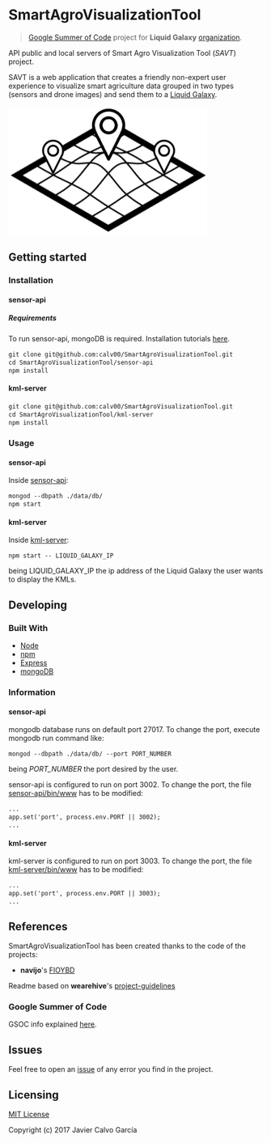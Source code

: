 # SmartAgroVisualizationTool
> [Google Summer of Code](https://developers.google.com/open-source/gsoc/) project for **Liquid Galaxy** [organization](https://github.com/LiquidGalaxyLAB).

API public and local servers of Smart Agro Visualization Tool (*SAVT*) project.

SAVT is a web application that creates a friendly non-expert user experience to visualize smart agriculture data grouped in two types (sensors and drone images) and send them to a [Liquid Galaxy](https://github.com/LiquidGalaxy/liquid-galaxy/wiki).

![SAVT Logo](./assets/SAVT-icon.png)

## Getting started

### Installation

#### sensor-api

##### Requirements
To run sensor-api, mongoDB is required. Installation tutorials [here](https://docs.mongodb.com/manual/installation/#mongodb-community-edition).

```shell
git clone git@github.com:calv00/SmartAgroVisualizationTool.git
cd SmartAgroVisualizationTool/sensor-api
npm install
```

#### kml-server

```shell
git clone git@github.com:calv00/SmartAgroVisualizationTool.git
cd SmartAgroVisualizationTool/kml-server
npm install
```

### Usage

#### sensor-api
Inside [sensor-api](https://github.com/calv00/SmartAgroVisualizationTool/tree/master/sensor-api):
```shell
mongod --dbpath ./data/db/
npm start
```

#### kml-server

Inside [kml-server](https://github.com/calv00/SmartAgroVisualizationTool/tree/master/kml-server):
```shell
npm start -- LIQUID_GALAXY_IP
```
being LIQUID_GALAXY_IP the ip address of the Liquid Galaxy the user wants to display the KMLs.

## Developing

### Built With

- [Node](https://nodejs.org/)
- [npm](https://www.npmjs.com/)
- [Express](http://expressjs.com/)
- [mongoDB](https://www.mongodb.com/)

### Information

#### sensor-api

mongodb database runs on default port 27017. To change the port, execute mongodb run command like:
```
mongod --dbpath ./data/db/ --port PORT_NUMBER
```
being *PORT_NUMBER* the port desired by the user.

sensor-api is configured to run on port 3002. To change the port, the file [sensor-api/bin/www](https://github.com/calv00/SmartAgroVisualizationTool/blob/master/sensor-api/bin/www) has to be modified:
```
...
app.set('port', process.env.PORT || 3002);
...
```

#### kml-server

kml-server is configured to run on port 3003. To change the port, the file [kml-server/bin/www](https://github.com/calv00/SmartAgroVisualizationTool/blob/master/kml-server/bin/www) has to be modified:
```
...
app.set('port', process.env.PORT || 3003);
...
```

## References

SmartAgroVisualizationTool has been created thanks to the code of the projects:
- **navijo**'s [FlOYBD](https://github.com/navijo/FlOYBD)

Readme based on **wearehive**'s [project-guidelines](https://github.com/wearehive/project-guidelines)

### Google Summer of Code
GSOC info explained [here](https://github.com/calv00/SmartAgroVisualizationTool/blob/master/docs/GSOC17.md).

## Issues
Feel free to open an [issue](https://github.com/calv00/SmartAgroVisualizationTool/issues) of any error you find in the project. 

## Licensing

[MIT License](https://github.com/calv00/SmartAgroVisualizationTool/blob/master/LICENSE)

Copyright (c) 2017 Javier Calvo García